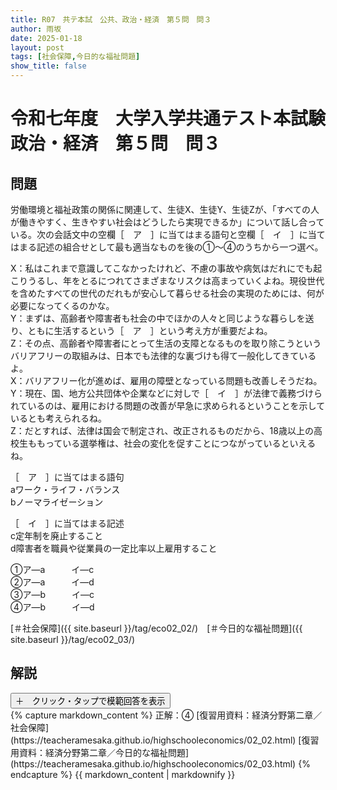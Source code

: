```yaml
---
title: R07　共テ本試　公共、政治・経済　第５問　問３
author: 雨坂
date: 2025-01-18
layout: post
tags: [社会保障,今日的な福祉問題]
show_title: false
---
```

  
# 令和七年度　大学入学共通テスト本試験　政治・経済　第５問　問３  
  
## 問題  
労働環境と福祉政策の関係に関連して、生徒X、生徒Y、生徒Zが、「すべての人が働きやすく、生きやすい社会はどうしたら実現できるか」について話し合っている。次の会話文中の空欄［　ア　］に当てはまる語句と空欄［　イ　］に当てはまる記述の組合せとして最も適当なものを後の①～④のうちから一つ選べ。  
  
X：私はこれまで意識してこなかったけれど、不慮の事故や病気はだれにでも起こりうるし、年をとるにつれてさまざまなリスクは高まっていくよね。現役世代を含めたすべての世代のだれもが安心して暮らせる社会の実現のためには、何が必要になってくるのかな。  
Y：まずは、高齢者や障害者も社会の中でほかの人々と同じような暮らしを送り、ともに生活するという［　ア　］という考え方が重要だよね。  
Z：その点、高齢者や障害者にとって生活の支障となるものを取り除こうというバリアフリーの取組みは、日本でも法律的な裏づけも得て一般化してきているよ。  
X：バリアフリー化が進めば、雇用の障壁となっている問題も改善しそうだね。  
Y：現在、国、地方公共団体や企業などに対しで［　イ　］が法律で義務づけられているのは、雇用における問題の改善が早急に求められるということを示しているとも考えられるね。  
Z：だとすれば、法律は国会で制定され、改正されるものだから、18歳以上の高校生ももっている選挙権は、社会の変化を促すことにつながっているといえるね。  
  
［　ア　］に当てはまる語句  
aワーク・ライフ・バランス  
bノーマライゼーション  
  
［　イ　］に当てはまる記述  
c定年制を廃止すること  
d障害者を職員や従業員の一定比率以上雇用すること  
  
①ア―a　　　イ―c  
②ア―a　　　イ―d  
③ア―b　　　イ―c  
④ア―b　　　イ―d  
  
[＃社会保障]({{ site.baseurl }}/tag/eco02_02/)　[＃今日的な福祉問題]({{ site.baseurl }}/tag/eco02_03/)  
  
## 解説  
<div class="collapsible">
  <button class="collapsible-button">＋　クリック・タップで模範回答を表示</button>
  <div class="collapsible-content">
    {% capture markdown_content %}
正解：④  
[復習用資料：経済分野第二章／社会保障](https://teacheramesaka.github.io/highschooleconomics/02_02.html)  
[復習用資料：経済分野第二章／今日的な福祉問題](https://teacheramesaka.github.io/highschooleconomics/02_03.html)  
    {% endcapture %}
    {{ markdown_content | markdownify }}
  </div>
</div>